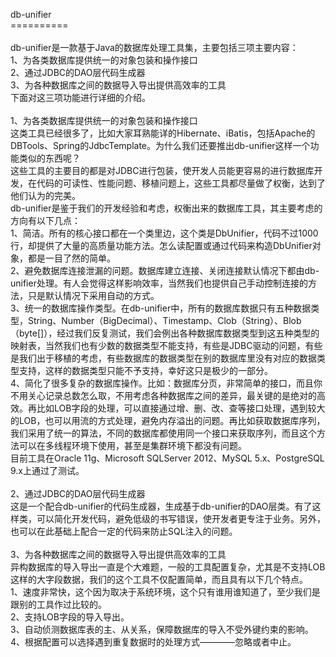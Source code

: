 db-unifier<br>
==========<br>
<br>
db-unifier是一款基于Java的数据库处理工具集，主要包括三项主要内容：<br>
1、为各类数据库提供统一的对象包装和操作接口<br>
2、通过JDBC的DAO层代码生成器<br>
3、为各种数据库之间的数据导入导出提供高效率的工具<br>
下面对这三项功能进行详细的介绍。<br>
<br>
1、为各类数据库提供统一的对象包装和操作接口<br>
	这类工具已经很多了，比如大家耳熟能详的Hibernate、iBatis，包括Apache的DBTools、Spring的JdbcTemplate。为什么我们还要推出db-unifier这样一个功能类似的东西呢？<br>
	这些工具的主要目的都是对JDBC进行包装，使开发人员能更容易的进行数据库开发，在代码的可读性、性能问题、移植问题上，这些工具都尽量做了权衡，达到了他们认为的完美。<br>
	db-unifier是鉴于我们的开发经验和考虑，权衡出来的数据库工具，其主要考虑的方向有以下几点：<br>
	1、简洁。所有的核心接口都在一个类里边，这个类是DbUnifier，代码不过1000行，却提供了大量的高质量功能方法。怎么读配置或通过代码来构造DbUnifier对象，都是一目了然的简单。<br>
	2、避免数据库连接泄漏的问题。数据库建立连接、关闭连接默认情况下都由db-unifier处理。有人会觉得这样影响效率，当然我们也提供自己手动控制连接的方法，只是默认情况下采用自动的方式。<br>
	3、统一的数据库操作类型。在db-unifier中，所有的数据库数据只有五种数据类型，String、Number（BigDecimal）、Timestamp、Clob（String）、Blob（byte[]），经过我们反复测试，我们会例出各种数据库数据类型到这五种类型的映射表，当然我们也有少数的数据类型不能支持，有些是JDBC驱动的问题，有些是我们出于移植的考虑，有些数据库的数据类型在别的数据库里没有对应的数据类型支持，这样的数据类型只能不予支持，幸好这只是极少的一部分。<br>
	4、简化了很多复杂的数据库操作。比如：数据库分页，非常简单的接口，而且你不用关心记录总数怎么取，不用考虑各种数据库之间的差异，最关键的是绝对的高效。再比如LOB字段的处理，可以直接通过增、删、改、查等接口处理，遇到较大的LOB，也可以用流的方式处理，避免内存溢出的问题。再比如获取数据库序列，我们采用了统一的算法，不同的数据库都使用同一个接口来获取序列，而且这个方法可以在多线程环境下使用，甚至是集群环境下都没有问题。<br>
	目前工具在Oracle 11g、Microsoft SQLServer 2012、MySQL 5.x、PostgreSQL 9.x上通过了测试。<br>
<br>
2、通过JDBC的DAO层代码生成器<br>
	这是一个配合db-unifier的代码生成器，生成基于db-unifier的DAO层类。有了这样类，可以简化开发代码，避免低级的书写错误，使开发者更专注于业务。另外，也可以在此基础上配合一定的代码来防止SQL注入的问题。<br>
<br>
3、为各种数据库之间的数据导入导出提供高效率的工具<br>
	异构数据库的导入导出一直是个大难题，一般的工具配置复杂，尤其是不支持LOB这样的大字段数据，我们的这个工具不仅配置简单，而且具有以下几个特点。<br>
	1、速度非常快，这个因为取决于系统环境，这个只有谁用谁知道了，至少我们是跟别的工具作过比较的。<br>
	2、支持LOB字段的导入导出。<br>
	3、自动侦测数据库表的主、从关系，保障数据库的导入不受外键约束的影响。<br>
	4、根据配置可以选择遇到重复数据时的处理方式————忽略或者中止。<br>